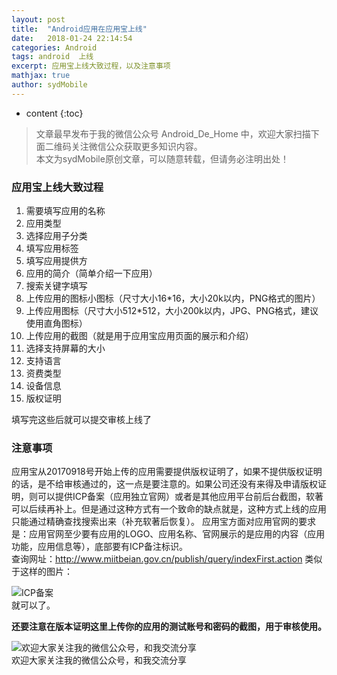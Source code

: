 ```yaml
---
layout: post
title:  "Android应用在应用宝上线"
date:   2018-01-24 22:14:54
categories: Android
tags: android  上线
excerpt: 应用宝上线大致过程，以及注意事项
mathjax: true
author: sydMobile
---
```

* content
{:toc}










>文章最早发布于我的微信公众号  Android_De_Home 中，欢迎大家扫描下面二维码关注微信公众获取更多知识内容。          
本文为sydMobile原创文章，可以随意转载，但请务必注明出处！ 

### 应用宝上线大致过程   
1. 需要填写应用的名称
2. 应用类型
3. 选择应用子分类 
4. 填写应用标签
5. 填写应用提供方
6. 应用的简介（简单介绍一下应用）
7. 搜索关键字填写
8. 上传应用的图标小图标（尺寸大小16*16，大小20k以内，PNG格式的图片）
9. 上传应用图标（尺寸大小512*512，大小200k以内，JPG、PNG格式，建议使用直角图标）
10. 上传应用的截图（就是用于应用宝应用页面的展示和介绍）
11. 选择支持屏幕的大小
12. 支持语言
13. 资费类型
14. 设备信息
15. 版权证明

填写完这些后就可以提交审核上线了

### 注意事项  
应用宝从20170918号开始上传的应用需要提供版权证明了，如果不提供版权证明的话，是不给审核通过的，这一点是要注意的。如果公司还没有来得及申请版权证明，则可以提供ICP备案（应用独立官网）或者是其他应用平台前后台截图，软著可以后续再补上。但是通过这种方式有一个致命的缺点就是，这种方式上线的应用只能通过精确查找搜索出来（补充软著后恢复）。
应用宝方面对应用官网的要求是：应用官网至少要有应用的LOGO、应用名称、官网展示的是应用的内容（应用功能，应用信息等），底部要有ICP备注标识。    
查询网址：http://www.miitbeian.gov.cn/publish/query/indexFirst.action
类似于这样的图片：   

![ICP备案](http://img.blog.csdn.net/20180124215720046?watermark/2/text/aHR0cDovL2Jsb2cuY3Nkbi5uZXQvc3lkTW9iaWxl/font/5a6L5L2T/fontsize/400/fill/I0JBQkFCMA==/dissolve/70/gravity/SouthEast)  
就可以了。

**还要注意在版本证明这里上传你的应用的测试账号和密码的截图，用于审核使用。**



![欢迎大家关注我的微信公众号，和我交流分享](http://upload-images.jianshu.io/upload_images/6737388-951f899ac6f8c19b?imageMogr2/auto-orient/strip%7CimageView2/2/w/1240)  
欢迎大家关注我的微信公众号，和我交流分享
